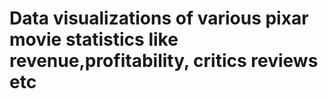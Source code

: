 # Data visualizations of various pixar movie statistics like revenue,profitability, critics reviews etc

